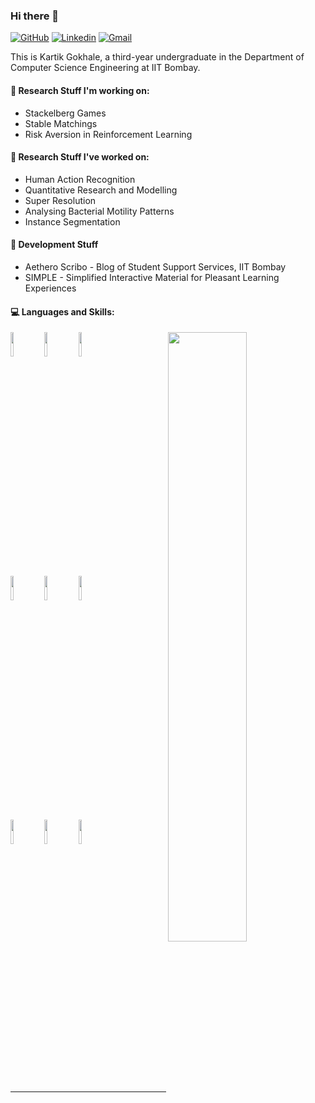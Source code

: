 ### Hi there 👋


<!--
**AWorldOfChaos/AWorldOfChaos** is a ✨ _special_ ✨ repository because its `README.md` (this file) appears on your GitHub profile.

Here are some ideas to get you started:

- 🔭 I’m currently working on ...
- 🌱 I’m currently learning ...
- 👯 I’m looking to collaborate on ...
- 🤔 I’m looking for help with ...
- 💬 Ask me about ...
- 📫 How to reach me: ...
- 😄 Pronouns: ...
- ⚡ Fun fact: ...
-->

[![GitHub](https://img.shields.io/badge/-Github-000?style=flat&logo=Github&logoColor=white)](https://github.com/AWorldOfChaos)
[![Linkedin](https://img.shields.io/badge/-LinkedIn-blue?style=flat&logo=Linkedin&logoColor=white)]()
[![Gmail](https://img.shields.io/badge/-Gmail-c14438?style=flat&logo=Gmail&logoColor=white)](mailto:kartikgokhale2000@gmail.com)

This is Kartik Gokhale, a third-year undergraduate in the Department of Computer Science Engineering at IIT Bombay.


#### 🔭 Research Stuff I'm working on:
  - Stackelberg Games
  - Stable Matchings
  - Risk Aversion in Reinforcement Learning

#### 🔭 Research Stuff I've worked on:
  - Human Action Recognition
  - Quantitative Research and Modelling 
  - Super Resolution
  - Analysing Bacterial Motility Patterns
  - Instance Segmentation
  
#### 🌱 Development Stuff
  - Aethero Scribo - Blog of Student Support Services, IIT Bombay
  - SIMPLE - Simplified Interactive Material for Pleasant Learning Experiences

#### :computer: Languages and Skills: 
<p>
  
  <img width="50%" align="right" src="https://github-readme-stats.vercel.app/api?username=AWorldOfChaos&show_icons=true&hide_border=true&theme=dark" />
  <code><img width="10%" src="https://www.vectorlogo.zone/logos/python/python-ar21.svg"></code>
  <code><img width="10%" src="https://www.vectorlogo.zone/logos/tensorflow/tensorflow-ar21.svg"></code>
  <code><img width="10%" src="https://www.vectorlogo.zone/logos/pytorch/pytorch-ar21.svg"></code>
  <br />
  <code><img width="10%" src="https://www.vectorlogo.zone/logos/w3_html5/w3_html5-ar21.svg"></code>
  <code><img width="10%" src="https://www.vectorlogo.zone/logos/netlifyapp_watercss/netlifyapp_watercss-ar21.svg"></code>
  <code><img width="10%" src="https://www.vectorlogo.zone/logos/javascript/javascript-ar21.svg"></code>
  <br />
  <code><img width="10%" src="https://www.vectorlogo.zone/logos/djangoproject/djangoproject-ar21.svg"></code>
  <code><img width="10%" src="https://www.vectorlogo.zone/logos/git-scm/git-scm-ar21.svg"></code>
  <code><img width="10%" src="https://www.vectorlogo.zone/logos/opencv/opencv-ar21.svg"></code>
</p>
<br />

-----------------------------------------

